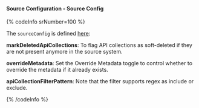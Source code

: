 #### Source Configuration - Source Config

{% codeInfo srNumber=100 %}

The `sourceConfig` is defined [here](https://github.com/open-metadata/OpenMetadata/blob/main/openmetadata-spec/src/main/resources/json/schema/metadataIngestion/apiServiceMetadataPipeline.json):

**markDeletedApiCollections**: To flag API collections as soft-deleted if they are not present anymore in the source system.

**overrideMetadata**: Set the Override Metadata toggle to control whether to override the metadata if it already exists.

**apiCollectionFilterPattern**: Note that the filter supports regex as include or exclude.

{% /codeInfo %}
